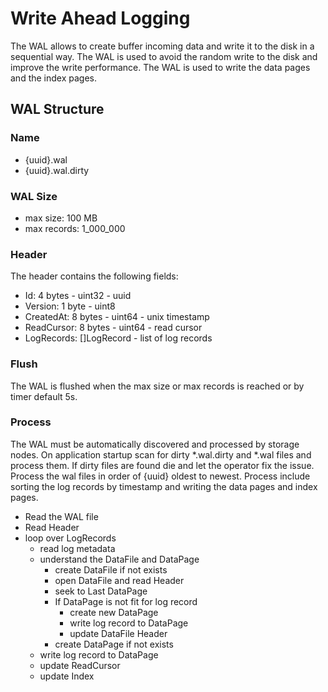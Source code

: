 # Write Ahead Logging

The WAL allows to create buffer incoming data and write it to the disk in a sequential way.
The WAL is used to avoid the random write to the disk and improve the write performance.
The WAL is used to write the data pages and the index pages.

## WAL Structure

### Name

- {uuid}.wal
- {uuid}.wal.dirty

### WAL Size

- max size: 100 MB
- max records: 1_000_000

### Header

The header contains the following fields:

- Id: 4 bytes - uint32 - uuid
- Version: 1 byte - uint8
- CreatedAt: 8 bytes - uint64 - unix timestamp
- ReadCursor: 8 bytes - uint64 - read cursor
- LogRecords: []LogRecord - list of log records

### Flush

The WAL is flushed when the max size or max records is reached or by timer default 5s.

### Process

The WAL must be automatically discovered and processed by storage nodes.
On application startup scan for dirty *.wal.dirty and *.wal files and process them.
If dirty files are found die and let the operator fix the issue.
Process the wal files in order of {uuid} oldest to newest.
Process include sorting the log records by timestamp and writing the data pages and index pages.

- Read the WAL file
- Read Header
- loop over LogRecords
    - read log metadata
    - understand the DataFile and DataPage
        - create DataFile if not exists
        - open DataFile and read Header
        - seek to Last DataPage
        - If DataPage is not fit for log record
            - create new DataPage
            - write log record to DataPage
            - update DataFile Header
        - create DataPage if not exists
    - write log record to DataPage
    - update ReadCursor
    - update Index


